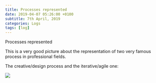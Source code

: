 ```yaml
---
title: Processes represented
date: 2019-04-07 05:26:00 +0100
subtitle: 7th April, 2019
categories: Logs
tags: [log]
---
```


Processes represented

This is a very good picture about the representation of two very famous process in professional fields.

The creative/design process and the iterative/agile one:

![](/assets/log/n11_processes-represented.jpg)

